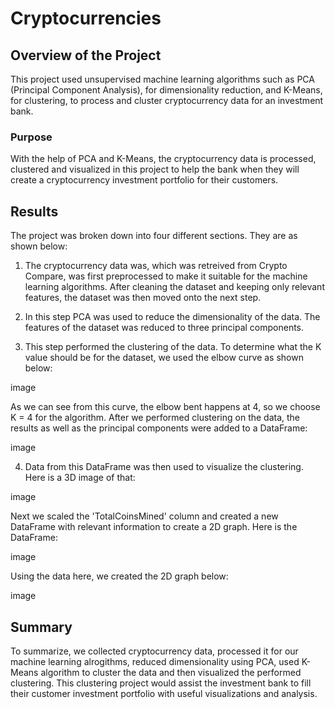 # Cryptocurrencies

## Overview of the Project

This project used unsupervised machine learning algorithms such as PCA (Principal Component Analysis), for dimensionality reduction, and K-Means, for clustering, to process and cluster cryptocurrency data for an investment bank.

### Purpose

With the help of PCA and K-Means, the cryptocurrency data is processed, clustered and visualized in this project to help the bank when they will create a cryptocurrency investment portfolio for their customers.

## Results

The project was broken down into four different sections. They are as shown below:

1. The cryptocurrency data was, which was retreived from Crypto Compare, was first preprocessed to make it suitable for the machine learning algorithms. After cleaning the dataset and keeping only relevant features, the dataset was then moved onto the next step.

2. In this step PCA was used to reduce the dimensionality of the data. The features of the dataset was reduced to three principal components.

3. This step performed the clustering of the data. To determine what the K value should be for the dataset, we used the elbow curve as shown below:

image

As we can see from this curve, the elbow bent happens at 4, so we choose K = 4 for the algorithm. After we performed clustering on the data, the results as well as the principal components were added to a DataFrame:

image

4. Data from this DataFrame was then used to visualize the clustering. Here is a 3D image of that:

image

Next we scaled the 'TotalCoinsMined' column and created a new DataFrame with relevant information to create a 2D graph. Here is the DataFrame:

image

Using the data here, we created the 2D graph below:

image

## Summary

To summarize, we collected cryptocurrency data, processed it for our machine learning alrogithms, reduced dimensionality using PCA, used K-Means algorithm to cluster the data and then visualized the performed clustering. This clustering project would assist the investment bank to fill their customer investment portfolio with useful visualizations and analysis.

